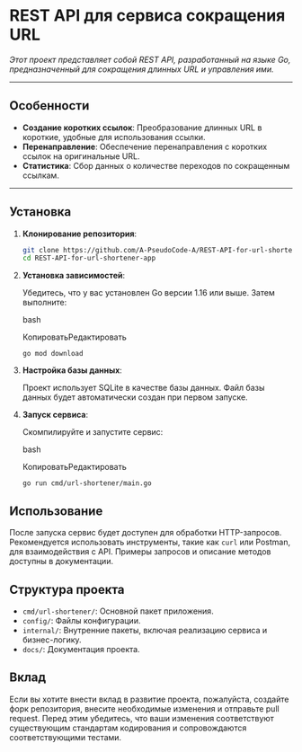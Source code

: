 # REST API для сервиса сокращения URL

*Этот проект представляет собой REST API, разработанный на языке Go, предназначенный для сокращения длинных URL и управления ими.*

---

## Особенности

- **Создание коротких ссылок**: Преобразование длинных URL в короткие, удобные для использования ссылки.
- **Перенаправление**: Обеспечение перенаправления с коротких ссылок на оригинальные URL.
- **Статистика**: Сбор данных о количестве переходов по сокращенным ссылкам.

---

## Установка

1. **Клонирование репозитория**:

   ```bash
   git clone https://github.com/A-PseudoCode-A/REST-API-for-url-shortener-app.git
   cd REST-API-for-url-shortener-app
   ```
2.  **Установка зависимостей**:

    Убедитесь, что у вас установлен Go версии 1.16 или выше. Затем выполните:

    bash

    КопироватьРедактировать

    `go mod download`

3.  **Настройка базы данных**:

    Проект использует SQLite в качестве базы данных. Файл базы данных будет автоматически создан при первом запуске.

4.  **Запуск сервиса**:

    Скомпилируйте и запустите сервис:

    bash

    КопироватьРедактировать

    `go run cmd/url-shortener/main.go`

Использование
-------------

После запуска сервис будет доступен для обработки HTTP-запросов. Рекомендуется использовать инструменты, такие как `curl` или Postman, для взаимодействия с API. Примеры запросов и описание методов доступны в документации.

Структура проекта
-----------------

-   `cmd/url-shortener/`: Основной пакет приложения.
-   `config/`: Файлы конфигурации.
-   `internal/`: Внутренние пакеты, включая реализацию сервиса и бизнес-логику.
-   `docs/`: Документация проекта.

Вклад
-----

Если вы хотите внести вклад в развитие проекта, пожалуйста, создайте форк репозитория, внесите необходимые изменения и отправьте pull request. Перед этим убедитесь, что ваши изменения соответствуют существующим стандартам кодирования и сопровождаются соответствующими тестами.